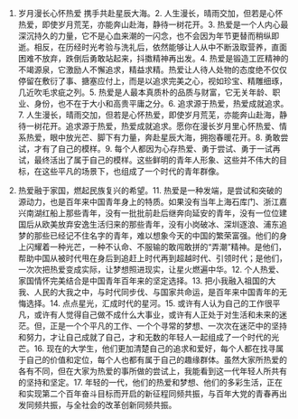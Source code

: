 

1. 岁月漫长心怀热爱 携手共赴星辰大海。2. 人生漫长，晴雨交加，但若是心怀热爱，即使岁月荒芜，亦能奔山赴海，静待一树花开。3. 热爱是一个人内心最深沉持久的力量，它不是心血来潮的一闪念，也不会因为年节更替而稍纵即逝。相反，在历经时光考验与洗礼后，依然能够让人从中不断汲取营养，直面困难不放弃，跌倒后勇敢站起来，抖擞精神再出发。4. 热爱是锻造工匠精神的不竭源泉，它激励人不懈追求，精益求精。热爱让人待人处物的态度绝不仅仅停留在敷衍了事、搪塞应付上，而是以追求完美之心，视如珍宝、精雕细琢，几近吹毛求疵之列。5. 热爱是人最本真质朴的品质与财富，它无关年龄、职业、身份，也不在于大小和高贵平庸之分。6. 追求源于热爱，热爱成就追求。7. 人生漫长，晴雨交加，但若是心怀热爱，即使岁月荒芜，亦能奔山赴海，静待一树花开。追求源于热爱，热爱成就追求。愿你在漫长岁月里心怀热爱、情系热爱，眼中放光芒、脚下有力量，奔赴星辰大海，拥抱春暖花开。8. 勇敢尝试，才有了自己的模样。9. 每个人都因为心存热爱、勇于尝试、勇于一试再试，最终活出了属于自己的模样。这些鲜明的青年人形象、这些并不伟大的目标，在这些平凡的场景下，也组成了一个时代的青年群像。


10. 热爱融于家国，燃起民族复兴的希望。11. 热爱是一种发端，是尝试和突破的源动力，也是百年来中国青年身上的特质。如果没有当年上海石库门、浙江嘉兴南湖红船上那些青年，没有一批批前赴后继奔向延安的青年，没有一位位建国后从欧美放弃安逸生活归来的那些青年，没有小岗破冰、深圳逐浪、浦东追梦的那些已经记不住名字的青年，难以想象今天的中国的繁荣富强。他们的身上闪耀着一种光芒，一种不认命、不服输的敢闯敢拼的“弄潮”精神。是他们，帮助中国从被时代甩在身后到追赶上时代再到超越时代、引领时代；是他们，一次次把热爱变成实际，让梦想照进现实，让星火燃遍中华。12. 个人热爱、家国情怀完美结合是中国青年百年来的坚定选择。13. 把小我融入祖国的大我、人民的大我之中，与时代同步伐、与国家共命运，是百年来中国青年的无悔选择。14. 点点星光，汇成时代的星河。15. 或许有人认为自己的工作很平凡，或许有人觉得自己做不成什么大事业，或许有人正处于对生活和未来的迷茫。但，正是一个个平凡的工作、一个个寻常的梦想、一次次在迷茫中的坚持和努力，才让自己成就了自己，才和无数的年轻人一起组成了一个时代的光芒。16. 现在的大学生，他们更加清楚自己的追求和爱好，每个人都在找寻属于自己的价值和定位，每个人也都有属于自己的趣缘群体。虽然大家所热爱的各有不同，但在大家为热爱的事所做的尝试上，我能看到这一代年轻人所共有的坚持和坚定。17. 年轻的一代，他们的热爱和梦想、他们的多彩生活，正在和实现第二个百年奋斗目标而开启的新征程同频共振，与百年大党的青春再出发同频共振，与全社会的改革创新同频共振。